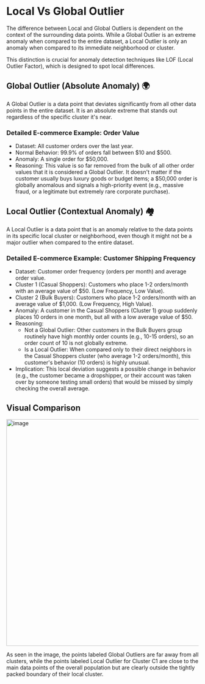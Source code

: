 # Local Vs Global Outlier 

The difference between Local and Global Outliers is dependent on the context of the surrounding data points. While a Global Outlier is an extreme anomaly when compared to the entire dataset, a Local Outlier is only an anomaly when compared to its immediate neighborhood or
cluster.

This distinction is crucial for anomaly detection techniques like LOF (Local Outlier Factor), which is designed to spot local differences.

## Global Outlier (Absolute Anomaly) 🌍
A Global Outlier is a data point that deviates significantly from all other data points in the entire dataset. It is an absolute extreme that stands out regardless of the specific cluster it's near.

### Detailed E-commerce Example: Order Value
* Dataset: All customer orders over the last year.
* Normal Behavior: 99.9% of orders fall between $10 and $500.
* Anomaly: A single order for $50,000.
* Reasoning: This value is so far removed from the bulk of all other order values that it is considered a Global Outlier. It doesn't matter if the customer usually buys luxury goods or budget items; a $50,000 order is globally anomalous and signals a high-priority event 
(e.g., massive fraud, or a legitimate but extremely rare corporate purchase).

## Local Outlier (Contextual Anomaly) 🏘️
A Local Outlier is a data point that is an anomaly relative to the data points in its specific local cluster or neighborhood, even though it might not be a major outlier when compared to the entire dataset.

### Detailed E-commerce Example: Customer Shipping Frequency
* Dataset: Customer order frequency (orders per month) and average order value.
* Cluster 1 (Casual Shoppers): Customers who place 1-2 orders/month with an average value of $50. (Low Frequency, Low Value).
* Cluster 2 (Bulk Buyers): Customers who place 1-2 orders/month with an average value of $1,000. (Low Frequency, High Value).
* Anomaly: A customer in the Casual Shoppers (Cluster 1) group suddenly places 10 orders in one month, but all with a low average value of $50.
* Reasoning:
  * Not a Global Outlier: Other customers in the Bulk Buyers group routinely have high monthly order counts (e.g., 10-15 orders), so an order count of 10 is not globally extreme.
  * Is a Local Outlier: When compared only to their direct neighbors in the Casual Shoppers cluster (who average 1-2 orders/month), this customer's behavior (10 orders) is highly unusual.
* Implication: This local deviation suggests a possible change in behavior (e.g., the customer became a dropshipper, or their account was taken over by someone testing small orders) that would be missed by simply checking the overall average.

## Visual Comparison

<img width="956" height="593" alt="image" src="https://github.com/user-attachments/assets/a6a3d792-a692-4a01-9755-8e7cf2609b90" />

As seen in the image, the points labeled Global Outliers are far away from all clusters, while the points labeled Local Outlier for Cluster C1 are close to the main data points of the overall population but are clearly outside the tightly packed boundary of their 
local cluster.
